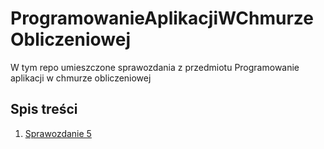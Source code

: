 # ProgramowanieAplikacjiWChmurzeObliczeniowej
W tym repo umieszczone sprawozdania z przedmiotu Programowanie aplikacji w chmurze obliczeniowej

## Spis treści
1. [Sprawozdanie 5](SprawozdanieNR5/README.md) 
